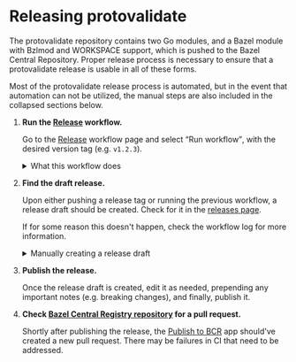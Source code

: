 # Releasing protovalidate

The protovalidate repository contains two Go modules, and a Bazel module with
Bzlmod and WORKSPACE support, which is pushed to the Bazel Central Repository.
Proper release process is necessary to ensure that a protovalidate release is
usable in all of these forms.

Most of the protovalidate release process is automated, but in the event that
automation can not be utilized, the manual steps are also included in the
collapsed sections below.

1.  **Run the [Release] workflow.**

    Go to the [Release] workflow page and select <q>Run workflow</q>,
    with the desired version tag (e.g. `v1.2.3`).

    <details>

    <summary>What this workflow does</summary>

    This will create two release tags for the latest `main` revision:

    - `v1.2.3`: For Bazel, BCR, Go main module, etc.
    - `tools/v1.2.3`: For the Go tools module

    These tags can also be created manually. Pushing the `v1.2.3` tag should
    trigger the remaining release automation. Do not forget to create both tags
    in the event of manually cutting a release.

    Note that this workflow creates tags directly on GitHub instead of pushing
    tags up, so it will not indirectly trigger the draft release automation in
    that way. Instead, a workflow call is used. So, the creat release draft
    workflow will appear nested under the create release tag workflow as a step.

    </details>

1.  **Find the draft release.**

    Upon either pushing a release tag or running the previous workflow, a
    release draft should be created. Check for it in the [releases page].

    If for some reason this doesn't happen, check the workflow log for more
    information.

    <details>

    <summary>Manually creating a release draft</summary>

    Note that manually-created releases will not pass attestation and can not
    be pushed to the BCR.

    To manually create a release draft, run `.github/workflows/release_prep.sh`
    with the version tag (e.g. `vX.Y.Z`) as an argument, while checked out to
    the release tag/commit:

    ```
    .github/workflows/release_prep.sh v1.2.3 >release_notes.md
    ```

    This will create two files:

    - `release_notes.md`: This should be prepended to the GitHub-generated
      release notes. It contains instructions on how to include the repo with
      Bazel.
    - `protovalidate-1.2.3.tar.gz`: This should be attached to the release. It
      includes a stable tarball of the release commit for Bazel.

    </details>

1.  **Publish the release.**

    Once the release draft is created, edit it as needed, prepending any
    important notes (e.g. breaking changes), and finally, publish it.

1.  **Check [Bazel Central Registry repository] for a pull request.**

    Shortly after publishing the release, the [Publish to BCR] app should've
    created a new pull request. There may be failures in CI that need to be
    addressed.

[Release]: https://github.com/bufbuild/protovalidate/actions/workflows/release.yaml
[releases page]: https://github.com/bufbuild/protovalidate/releases
[Bazel Central Registry repository]: https://github.com/bazelbuild/bazel-central-registry/pulls
[Publish to BCR]: https://github.com/apps/publish-to-bcr
